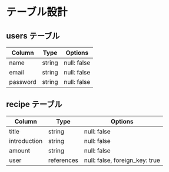 # テーブル設計

## users テーブル

| Column   | Type   | Options     |
| -------- | ------ | ----------- |
| name     | string | null: false |
| email    | string | null: false |
| password | string | null: false |

## recipe テーブル

| Column          | Type       | Options                       |
| --------------- | ---------- | ----------------------------- |
| title           | string     | null: false                   |
| introduction    | string     | null: false                   |
| amount          | string     | null: false                   |
| user            | references | null: false, foreign_key: true|
